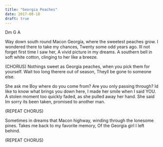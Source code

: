 ```yaml
---
title: "Georgia Peaches"
date: 2017-08-18
draft: true
---
```


Dm G A

Way down south round Macon Georgia, where the sweetest peaches grow.
I wondered there to take my chances, Twenty some odd years ago.
Ill not forget first time I saw her, A vivid picture in my dreams.
A southern bell in soft white cotton, clinging to her like a breeze.

(CHORUS)
Nothings sweet as Georgia peaches, when you pick them for yourself.
Wait too long therere out of season, Theyll be gone to someone else.

She ask me Boy where do you come from? Are you only passing through?
Id like to know what brings you down here, I made her smile when I said YOU.
A stolen moment too quickly faded, as she pulled away her hand.
She said Im sorry its been taken, promised to another man.

(REPEAT CHORUS)

Sometimes in dreams that Macon highway, winding through the lonesome pines.
Takes me back to my favorite memory, Of the Georgia girl I left behind.

(REPEAT CHORUS)
